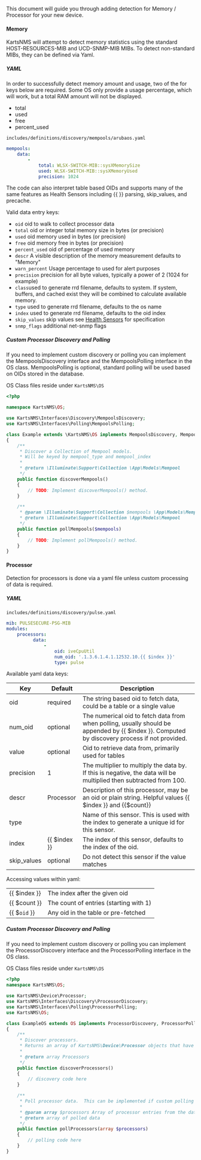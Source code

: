 This document will guide you through adding detection for Memory /
Processor for your new device.

#### Memory

KartsNMS will attempt to detect memory statistics using the standard HOST-RESOURCES-MIB and UCD-SNMP-MIB MIBs.
To detect non-standard MIBs, they can be defined via Yaml.

##### YAML

In order to successfully detect memory amount and usage, two of the for keys below are required.  Some OS only
provide a usage percentage, which will work, but a total RAM amount will not be displayed.

- total
- used
- free
- percent_used

`includes/definitions/discovery/mempools/arubaos.yaml`

```yaml
mempools:
    data:
        -
            total: WLSX-SWITCH-MIB::sysXMemorySize
            used: WLSX-SWITCH-MIB::sysXMemoryUsed
            precision: 1024
```

The code can also interpret table based OIDs and supports many of the same features as Health Sensors
including {{ }} parsing, skip_values, and precache.

Valid data entry keys:

- `oid` oid to walk to collect processor data
- `total` oid or integer total memory size in bytes (or precision)
- `used` oid memory used in bytes (or precision)
- `free` oid memory free in bytes (or precision)
- `percent_used` oid of percentage of used memory
- `descr` A visible description of the memory measurement defaults to "Memory"
- `warn_percent` Usage percentage to used for alert purposes
- `precision` precision for all byte values, typically a power of 2 (1024 for example)
- `class`used to generate rrd filename, defaults to system.  If system, buffers, and cached exist they
will be combined to calculate available memory.
- `type` used to generate rrd filename, defaults to the os name
- `index` used to generate rrd filename, defaults to the oid index
- `skip_values` skip values see [Health Sensors](Health-Information.md) for specification
- `snmp_flags` additional net-snmp flags

##### Custom Processor Discovery and Polling

If you need to implement custom discovery or polling you can implement
the MempoolsDiscovery interface and the MempoolsPolling interface in the OS class.
MempoolsPolling is optional, standard polling will be used based on OIDs stored in the database.

OS Class files reside under `KartsNMS\OS`

```php
<?php

namespace KartsNMS\OS;

use KartsNMS\Interfaces\Discovery\MempoolsDiscovery;
use KartsNMS\Interfaces\Polling\MempoolsPolling;

class Example extends \KartsNMS\OS implements MempoolsDiscovery, MempoolsPolling
{
    /**
     * Discover a Collection of Mempool models.
     * Will be keyed by mempool_type and mempool_index
     *
     * @return \Illuminate\Support\Collection \App\Models\Mempool
     */
    public function discoverMempools()
    {
        // TODO: Implement discoverMempools() method.
    }

    /**
     * @param \Illuminate\Support\Collection $mempools \App\Models\Mempool
     * @return \Illuminate\Support\Collection \App\Models\Mempool
     */
    public function pollMempools($mempools)
    {
        // TODO: Implement pollMempools() method.
    }
}
```

#### Processor

Detection for processors is done via a yaml file unless custom
processing of data is required.

##### YAML

`includes/definitions/discovery/pulse.yaml`

```yaml
mib: PULSESECURE-PSG-MIB
modules:
    processors:
          data:
              -
                  oid: iveCpuUtil
                  num_oid: '.1.3.6.1.4.1.12532.10.{{ $index }}'
                  type: pulse
```

Available yaml data keys:

Key | Default | Description
----- | --- | -----
oid | required | The string based oid to fetch data, could be a table or a single value
num_oid | optional | The numerical oid to fetch data from when polling, usually should be appended by {{ $index }}. Computed by discovery process if not provided.
value | optional | Oid to retrieve data from, primarily used for tables
precision | 1 | The multiplier to multiply the data by. If this is negative, the data will be multiplied then subtracted from 100.
descr | Processor | Description of this processor, may be an oid or plain string.  Helpful values {{ $index }} and {{$count}}
type | <os name> | Name of this sensor. This is used with the index to generate a unique id for this sensor.
index | {{ $index }} | The index of this sensor, defaults to the index of the oid.
skip_values | optional | Do not detect this sensor if the value matches

Accessing values within yaml:

| | |
| --- | --- |
| {{ $index }} | The index after the given oid |
| {{ $count }} | The count of entries (starting with 1) |
| {{ $`oid` }} | Any oid in the table or pre-fetched |

##### Custom Processor Discovery and Polling

If you need to implement custom discovery or polling you can implement
the ProcessorDiscovery interface and the ProcessorPolling interface in the OS class.

OS Class files reside under `KartsNMS\OS`

```php
<?php
namespace KartsNMS\OS;

use KartsNMS\Device\Processor;
use KartsNMS\Interfaces\Discovery\ProcessorDiscovery;
use KartsNMS\Interfaces\Polling\ProcessorPolling;
use KartsNMS\OS;

class ExampleOS extends OS implements ProcessorDiscovery, ProcessorPolling
{
    /**
     * Discover processors.
     * Returns an array of KartsNMS\Device\Processor objects that have been discovered
     *
     * @return array Processors
     */
    public function discoverProcessors()
    {
        // discovery code here
    }

    /**
     * Poll processor data.  This can be implemented if custom polling is needed.
     *
     * @param array $processors Array of processor entries from the database that need to be polled
     * @return array of polled data
     */
    public function pollProcessors(array $processors)
    {
        // polling code here
    }
}
```
